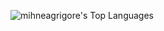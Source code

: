 ![mihneagrigore's Top Languages](https://github-readme-stats.vercel.app/api/top-langs/?username=mihneagrigore&theme=merko&show_icons=true&hide_border=false&layout=compact)
